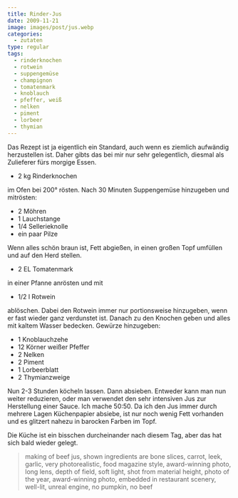 ```yaml
---
title: Rinder-Jus
date: 2009-11-21
image: images/post/jus.webp
categories: 
  - zutaten
type: regular
tags: 
  - rinderknochen
  - rotwein
  - suppengemüse
  - champignon
  - tomatenmark
  - knoblauch
  - pfeffer, weiß
  - nelken
  - piment
  - lorbeer
  - thymian
---
```


Das Rezept ist ja eigentlich ein Standard, auch wenn es ziemlich aufwändig herzustellen ist. Daher gibts das bei mir nur sehr gelegentlich, diesmal als Zulieferer fürs morgige Essen.

* 2 kg Rinderknochen

im Ofen bei 200° rösten. Nach 30 Minuten Suppengemüse hinzugeben und mitrösten:

* 2 Möhren 
* 1 Lauchstange 
* 1/4 Sellerieknolle 
* ein paar Pilze

Wenn alles schön braun ist, Fett abgießen, in einen großen Topf umfüllen und auf den Herd stellen.

* 2 EL Tomatenmark 

in einer Pfanne anrösten und mit 

* 1/2 l Rotwein 

ablöschen. Dabei den Rotwein immer nur portionsweise hinzugeben, wenn er fast wieder ganz verdunstet ist. Danach zu den Knochen geben und alles mit kaltem Wasser bedecken. Gewürze hinzugeben:

* 1 Knoblauchzehe 
* 12 Körner weißer Pfeffer 
* 2 Nelken 
* 2 Piment 
* 1 Lorbeerblatt 
* 2 Thymianzweige

Nun 2-3 Stunden köcheln lassen. Dann absieben. Entweder kann man nun weiter reduzieren, oder man verwendet den sehr intensiven Jus zur Herstellung einer Sauce. Ich mache 50:50. Da ich den Jus immer durch mehrere Lagen Küchenpapier absiebe, ist nur noch wenig Fett vorhanden und es glitzert nahezu in barocken Farben im Topf.

Die Küche ist ein bisschen durcheinander nach diesem Tag, aber das hat sich bald wieder gelegt.

> making of beef jus, shown ingredients are bone slices, carrot, leek, garlic, very photorealistic, food magazine style, award-winning photo, long lens, depth of field, soft light, shot from material height, photo of the year, award-winning photo, embedded in restaurant scenery, well-lit, unreal engine, no pumpkin, no beef